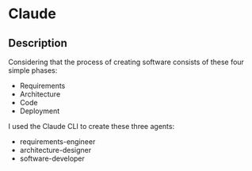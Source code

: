 # Claude
## Description
Considering that the process of creating software consists of these four simple phases:
- Requirements
- Architecture
- Code
- Deployment

I used the Claude CLI to create these three agents:
- requirements-engineer
- architecture-designer
- software-developer
